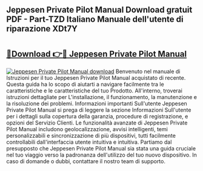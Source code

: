 ## Jeppesen Private Pilot Manual Download gratuit PDF - Part-TZD Italiano Manuale dell'utente di riparazione XDt7Y

# <h2><a href="http://dfgrheb.blite.top/?on=Jeppesen+Private+Pilot+Manual">🔗Download 👉🔴 Jeppesen Private Pilot Manual</a></h2>

[![Jeppesen Private Pilot Manual download](https://i.imgur.com/lujVjoI.png)](http://dfgrheb.blite.top/?on=Jeppesen+Private+Pilot+Manual)
Benvenuto nel manuale di Istruzioni per il tuo Jeppesen Private Pilot Manual acquistato di recente. Questa guida ha lo scopo di aiutarti a navigare facilmente tra le caratteristiche e le caratteristiche del tuo Prodotto. All'interno, troverai istruzioni dettagliate per L'installazione, il funzionamento, la manutenzione e la risoluzione dei problemi. Informazioni importanti Sull'utente Jeppesen Private Pilot Manual si prega di leggere la sezione Informazioni Sull'utente per i dettagli sulla copertura della garanzia, procedure di registrazione, e opzioni del Servizio Clienti. Le funzionalità avanzate di Jeppesen Private Pilot Manual includono geolocalizzazione, avvisi intelligenti, temi personalizzabili e sincronizzazione di più dispositivi, tutti facilmente controllabili dall'interfaccia utente intuitiva e intuitiva. Partiamo dal presupposto che Jeppesen Private Pilot Manual sia stata una guida cruciale nel tuo viaggio verso la padronanza dell'utilizzo del tuo nuovo dispositivo. In caso di domande o dubbi, contattare il nostro team di supporto.
